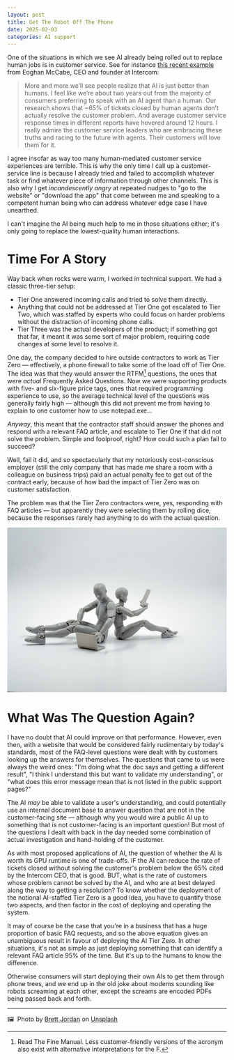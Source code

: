```yaml
---
layout: post
title: Get The Robot Off The Phone
date: 2025-02-03
categories: AI support
---
```


One of the situations in which we see AI already being rolled out to replace human jobs is in customer service. See for instance [this recent example](https://www.linkedin.com/posts/eoghanmccabe_more-and-more-well-see-people-realize-that-activity-7290496199181090817-mh9r) from Eoghan McCabe, CEO and founder at Intercom: 

> More and more we’ll see people realize that AI is just better than humans. I feel like we’re about two years out from the majority of consumers preferring to speak with an AI agent than a human. Our research shows that ~65% of tickets closed by human agents don’t actually resolve the customer problem. And average customer service response times in different reports have hovered around 12 hours. I really admire the customer service leaders who are embracing these truths and racing to the future with agents. Their customers will love them for it.

I agree insofar as way too many human-mediated customer service experiences are terrible. This is why the only time I call up a customer-service line is because I already tried and failed to accomplish whatever task or find whatever piece of information through other channels. This is also why I get *incandescently angry* at repeated nudges to "go to the website" or "download the app" that come between me and speaking to a competent human being who can address whatever edge case I have unearthed.

I can't imagine the AI being much help to me in those situations either; it's only going to replace the lowest-quality human interactions. 

# Time For A Story

Way back when rocks were warm, I worked in technical support. We had a classic three-tier setup: 

- Tier One answered incoming calls and tried to solve them directly. 
- Anything that could not be addressed at Tier One got escalated to Tier Two, which was staffed by experts who could focus on harder problems without the distraction of incoming phone calls. 
- Tier Three was the actual developers of the product; if something got that far, it meant it was some sort of major problem, requiring code changes at some level to resolve it.

One day, the company decided to hire outside contractors to work as Tier Zero — effectively, a phone firewall to take some of the load off of Tier One. The idea was that they would answer the RTFM[^1] questions, the ones that were *actual* Frequently Asked Questions. Now we were supporting products with five- and six-figure price tags, ones that required programming experience to use, so the average technical level of the questions was generally fairly high — although this did not prevent me from having to explain to one customer how to use notepad.exe… 

*Anyway*, this meant that the contractor staff should answer the phones and respond with a relevant FAQ article, and escalate to Tier One if that did not solve the problem. Simple and foolproof, right? How could such a plan fail to succeed?

Well, fail it did, and so spectacularly that my notoriously cost-conscious employer (still the only company that has made me share a room with a colleague on business trips) paid an actual penalty fee to get out of the contract early, because of how bad the impact of Tier Zero was on customer satisfaction.

The problem was that the Tier Zero contractors were, yes, responding with FAQ articles — but apparently they were selecting them by rolling dice, because the responses rarely had anything to do with the actual question.

![Robots back to back](/images/brett-jordan-5L0R8ZqPZHk-unsplash.jpg)

# What Was The Question Again?

I have no doubt that AI could improve on that performance. However, even then, with a website that would be considered fairly rudimentary by today's standards, most of the FAQ-level questions were dealt with by customers looking up the answers for themselves. The questions that came to us were always the weird ones: "I'm doing what the doc says and getting a different result", "I think I understand this but want to validate my understanding", or "what does this error message mean that is not listed in the public support pages?"

The AI *may* be able to validate a user's understanding, and could potentially use an internal document base to answer question that are not in the customer-facing site — although why you would wire a public AI up to something that is not customer-facing is an important question! But most of the questions I dealt with back in the day needed some combination of actual investigation and hand-holding of the customer. 

As with most proposed applications of AI, the question of whether the AI is worth its GPU runtime is one of trade-offs. IF the AI can reduce the rate of tickets closed without solving the customer's problem below the 65% cited by the Intercom CEO, that is good. BUT, what is the rate of customers whose problem cannot be solved by the AI, and who are at best delayed along the way to getting a resolution? To know whether the deployment of the notional AI-staffed Tier Zero is a good idea, you have to quantify those two aspects, and then factor in the cost of deploying and operating the system. 

It may of course be the case that you're in a business that has a huge proportion of basic FAQ requests, and so the above equation gives an unambiguous result in favour of deploying the AI Tier Zero. In other situations, it's not as simple as just deploying something that can identify a relevant FAQ article 95% of the time. But it's up to the humans to know the difference.

Otherwise consumers will start deploying their own AIs to get them through phone trees, and we end up in the old joke about modems sounding like robots screaming at each other, except the screams are encoded PDFs being passed back and forth.

***

🖼️  Photo by [Brett Jordan](https://unsplash.com/@brett_jordan) on [Unsplash](https://www.unsplash.com)

[^1]: Read The Fine Manual. Less customer-friendly versions of the acronym also exist with alternative interpretations for the F.